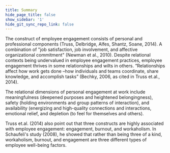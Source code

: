 ```yaml
---
title: Summary
hide_page_title: false
show_sidebar: '1'
hide_git_sync_repo_link: false
---
```


The construct of employee engagement consists of personal and professional components (Truss, Delbridge, Alfes, Shantz, Soane, 2014). A combination of "job satisfaction, job involvement, and affective organizational commitment" (Newman et al., 2010). Despite relational contexts being undervalued in employee engagement practices, employee engagement thrives in some relationships and wilts in others. “Relationships affect how work gets done –how individuals and teams coordinate, share knowledge, and accomplish tasks” (Bechky, 2006, as cited in Truss et.al., 2014).

The relational dimensions of personal engagement at work include meaningfulness (deepened purposes and heightened belongingness), safety (holding environments and group patterns of interaction), and availability (energizing and high-quality connections and interactions, emotional relief, and depletion (to feel for themselves and others).

Truss et.al. (2014) also point out that three constructs are highly associated with employee engagement: engagement, burnout, and workaholism. In Schaufeli's study (2008), he showed that rather than being three of a kind, workaholism, burnout, and engagement are three different types of employee well-being factors.
